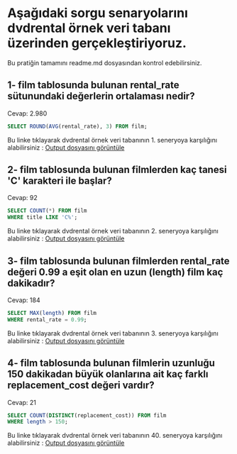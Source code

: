 # Aşağıdaki sorgu senaryolarını dvdrental örnek veri tabanı üzerinden gerçekleştiriyoruz.
Bu pratiğin tamamını readme.md dosyasından kontrol edebilirsiniz. 


## 1- film tablosunda bulunan rental_rate sütunundaki değerlerin ortalaması nedir?
Cevap: 2.980
```sql
SELECT ROUND(AVG(rental_rate), 3) FROM film;
```
Bu linke tıklayarak dvdrental örnek veri tabanının 1. seneryoya karşılığını alabilirsiniz : 
[Output dosyasını görüntüle](output_veri/data_1.csv)



## 2- film tablosunda bulunan filmlerden kaç tanesi 'C' karakteri ile başlar?
Cevap: 92
```sql
SELECT COUNT(*) FROM film
WHERE title LIKE 'C%';
```
Bu linke tıklayarak dvdrental örnek veri tabanının 2. seneryoya karşılığını alabilirsiniz : 
[Output dosyasını görüntüle](output_veri/data_2.csv)



## 3- film tablosunda bulunan filmlerden rental_rate değeri 0.99 a eşit olan en uzun (length) film kaç dakikadır?
Cevap: 184
```sql
SELECT MAX(length) FROM film
WHERE rental_rate = 0.99;
```
Bu linke tıklayarak dvdrental örnek veri tabanının 3. seneryoya karşılığını alabilirsiniz : 
[Output dosyasını görüntüle](output_veri/data_3.csv)




## 4- film tablosunda bulunan filmlerin uzunluğu 150 dakikadan büyük olanlarına ait kaç farklı replacement_cost değeri vardır?
Cevap: 21
```sql
SELECT COUNT(DISTINCT(replacement_cost)) FROM film
WHERE length > 150;
```
Bu linke tıklayarak dvdrental örnek veri tabanının 40. seneryoya karşılığını alabilirsiniz : 
[Output dosyasını görüntüle](output_veri/data_4.csv)